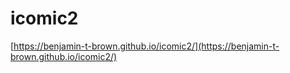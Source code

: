 # icomic2

[https://benjamin-t-brown.github.io/icomic2/](https://benjamin-t-brown.github.io/icomic2/)
